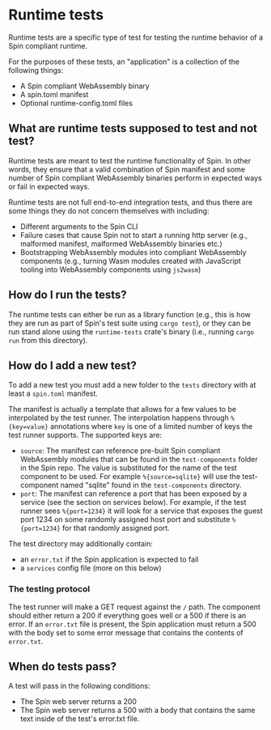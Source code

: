 # Runtime tests

Runtime tests are a specific type of test for testing the runtime behavior of a Spin compliant runtime.

For the purposes of these tests, an "application" is a collection of the following things:
* A Spin compliant WebAssembly binary
* A spin.toml manifest
* Optional runtime-config.toml files

## What are runtime tests supposed to test and not test?

Runtime tests are meant to test the runtime functionality of Spin. In other words, they ensure that a valid combination of Spin manifest and some number of Spin compliant WebAssembly binaries perform in expected ways or fail in expected ways.

Runtime tests are not full end-to-end integration tests, and thus there are some things they do not concern themselves with including:
* Different arguments to the Spin CLI
* Failure cases that cause Spin not to start a running http server (e.g., malformed manifest, malformed WebAssembly binaries etc.)
* Bootstrapping WebAssembly modules into compliant WebAssembly components (e.g., turning Wasm modules created with JavaScript tooling into WebAssembly components using `js2wasm`)

## How do I run the tests?

The runtime tests can either be run as a library function (e.g., this is how they are run as part of Spin's test suite using `cargo test`), or they can be run stand alone using the `runtime-tests` crate's binary (i.e., running `cargo run` from this directory).

## How do I add a new test?

To add a new test you must add a new folder to the `tests` directory with at least a `spin.toml` manifest.

The manifest is actually a template that allows for a few values to be interpolated by the test runner. The interpolation happens through `%{key=value}` annotations where `key` is one of a limited number of keys the test runner supports. The supported keys are:

* `source`: The manifest can reference pre-built Spin compliant WebAssembly modules that can be found in the `test-components` folder in the Spin repo. The value is substituted for the name of the test component to be used. For example `%{source=sqlite}` will use the test-component named "sqlite" found in the `test-components` directory.
* `port`: The manifest can reference a port that has been exposed by a service (see the section on services below). For example, if the test runner sees `%{port=1234}` it will look for a service that exposes the guest port 1234 on some randomly assigned host port and substitute `%{port=1234}` for that randomly assigned port.

The test directory may additionally contain:
* an `error.txt` if the Spin application is expected to fail
* a `services` config file (more on this below)

### The testing protocol

The test runner will make a GET request against the `/` path. The component should either return a 200 if everything goes well or a 500 if there is an error. If an `error.txt` file is present, the Spin application must return a 500 with the body set to some error message that contains the contents of `error.txt`.

## When do tests pass?

A test will pass in the following conditions:
* The Spin web server returns a 200
* The Spin web server returns a 500 with a body that contains the same text inside of the test's error.txt file.